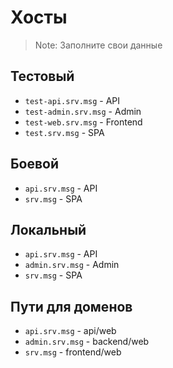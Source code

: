 # Хосты

> Note: Заполните свои данные

## Тестовый

* `test-api.srv.msg` - API
* `test-admin.srv.msg` - Admin
* `test-web.srv.msg` - Frontend
* `test.srv.msg` - SPA

## Боевой

* `api.srv.msg` - API
* `srv.msg` - SPA

## Локальный

* `api.srv.msg` - API
* `admin.srv.msg` - Admin
* `srv.msg` - SPA

## Пути для доменов

* `api.srv.msg` - api/web
* `admin.srv.msg` - backend/web
* `srv.msg` - frontend/web
